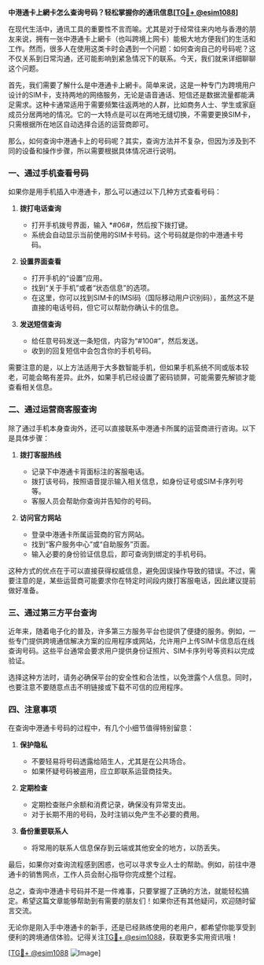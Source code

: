 **中港通卡上網卡怎么查询号码？轻松掌握你的通讯信息[[TG💪+ @esim1088](https://t.me/s/esim1088)]**

在现代生活中，通讯工具的重要性不言而喻。尤其是对于经常往来内地与香港的朋友来说，拥有一张中港通卡上網卡（也叫跨境上网卡）能极大地方便我们的生活和工作。然而，很多人在使用这类卡时会遇到一个问题：如何查询自己的号码呢？这不仅关系到日常沟通，还可能影响到紧急情况下的联系。今天，我们就来详细聊聊这个问题。

首先，我们需要了解什么是中港通卡上網卡。简单来说，这是一种专门为跨境用户设计的SIM卡，支持两地的网络服务，无论是语音通话、短信还是数据流量都能满足需求。这种卡通常适用于需要频繁往返两地的人群，比如商务人士、学生或家庭成员分居两地的情况。它的一大特点是可以在两地无缝切换，不需要更换SIM卡，只需根据所在地区自动选择合适的运营商即可。

那么，如何查询中港通卡上的号码呢？其实，查询方法并不复杂，但因为涉及到不同的设备和操作步骤，所以需要根据具体情况进行说明。

### **一、通过手机查看号码**

如果你是用手机插入中港通卡，那么可以通过以下几种方式查看号码：

1. **拨打电话查询**
   - 打开手机拨号界面，输入 *#06#，然后按下拨打键。
   - 系统会自动显示当前使用的SIM卡号码。这个号码就是你的中港通卡号码。

2. **设置界面查看**
   - 打开手机的“设置”应用。
   - 找到“关于手机”或者“状态信息”的选项。
   - 在这里，你可以找到SIM卡的IMSI码（国际移动用户识别码），虽然这不是直接的电话号码，但它可以帮助你确认卡的信息。

3. **发送短信查询**
   - 给任意号码发送一条短信，内容为“#100#”，然后发送。
   - 收到的回复短信中会包含你的手机号码。

需要注意的是，以上方法适用于大多数智能手机，但如果手机系统不同或版本较老，可能会略有差异。此外，如果手机已经设置了密码锁屏，可能需要先解锁才能查看相关信息。

### **二、通过运营商客服查询**

除了通过手机本身查询外，还可以直接联系中港通卡所属的运营商进行咨询。以下是具体步骤：

1. **拨打客服热线**
   - 记录下中港通卡背面标注的客服电话。
   - 拨打该号码，按照语音提示输入相关信息，如身份证号或SIM卡序列号等。
   - 客服人员会帮助你查询并告知你的号码。

2. **访问官方网站**
   - 登录中港通卡所属运营商的官方网站。
   - 找到“客户服务中心”或“自助服务”页面。
   - 输入必要的身份验证信息后，即可查询到绑定的手机号码。

这种方式的优点在于可以直接获得权威信息，避免因误操作导致的错误。不过，需要注意的是，某些运营商可能要求你在特定时间段内拨打客服电话，因此建议提前做好准备。

### **三、通过第三方平台查询**

近年来，随着电子化的普及，许多第三方服务平台也提供了便捷的服务。例如，一些专门提供跨境通信解决方案的应用程序或网站，允许用户上传SIM卡信息后在线查询号码。这些平台通常会要求用户提供身份证照片、SIM卡序列号等资料以完成验证。

选择这种方法时，请务必确保平台的安全性和合法性，以免泄露个人信息。同时，也要注意不要随意点击不明链接或下载不可信的应用程序。

### **四、注意事项**

在查询中港通卡号码的过程中，有几个小细节值得特别留意：

1. **保护隐私**
   - 不要轻易将号码透露给陌生人，尤其是在公共场合。
   - 如果怀疑号码被盗用，应立即联系运营商挂失。

2. **定期检查**
   - 定期检查账户余额和消费记录，确保没有异常支出。
   - 对于长期不用的号码，及时注销以免产生不必要的费用。

3. **备份重要联系人**
   - 将常用的联系人信息保存到云端或其他安全的地方，以防丢失。

最后，如果你对查询流程感到困惑，也可以寻求专业人士的帮助。例如，前往中港通卡的销售网点，工作人员会耐心指导你完成整个过程。

总之，查询中港通卡号码并不是一件难事，只要掌握了正确的方法，就能轻松搞定。希望这篇文章能够帮助到有需要的朋友们！如果你还有其他疑问，欢迎随时留言交流。

无论你是刚入手中港通卡的新手，还是已经熟练使用的老用户，都希望你能享受到便利的跨境通信体验。记得关注[TG💪+ @esim1088](https://t.me/s/esim1088)，获取更多实用资讯哦！

[[TG💪+ @esim1088](https://t.me/s/esim1088) ![Image](https://i.postimg.cc/4NQfJmqS/Snipaste-2025-05-13-00-14-12.png)]